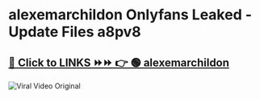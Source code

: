 
 # alexemarchildon Onlyfans Leaked - Update Files a8pv8

## <h2><a href="https://clipsfans.com/alexemarchildon&ref=git">🔗 Click to LINKS ⏩⏩ 👉 🟢 alexemarchildon </a></h2>

<a href="https://clipsfans.com/alexemarchildon&ref=git" rel="nofollow" data-target="animated-image.originalLink"><img src="https://i.ibb.co.com/xMMVF88/686577567.gif" alt="Viral Video Original" style="max-width: 100%; display: inline-block;" data-target="animated-image.originalImage"></a>


